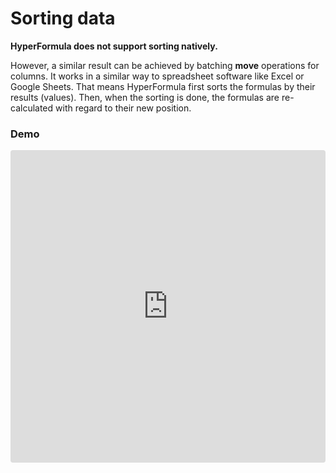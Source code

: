 # Sorting data

**HyperFormula does not support sorting natively.** 

However, a similar result can be achieved by batching **move** operations for columns. It works in a similar way to spreadsheet software like Excel or Google Sheets. That means HyperFormula first sorts the formulas by their results \(values\). Then, when the sorting is done, the formulas are re-calculated with regard to their new position.

### Demo

<iframe
   src="https://codesandbox.io/s/hyperformula-sorting-data-lsz3c?file=/index.html?autoresize=1&fontsize=14&hidenavigation=1&theme=dark&view=preview"
   style="width:100%; height:500px; border:0; border-radius: 4px; overflow:hidden;"
   title="handsontable/hyperformula-demos: basic-usage"
   allow="accelerometer; ambient-light-sensor; camera; encrypted-media; geolocation; gyroscope; hid; microphone; midi; payment; usb; vr; xr-spatial-tracking"
   sandbox="allow-autoplay allow-forms allow-modals allow-popups allow-presentation allow-same-origin allow-scripts"
/>

<iframe
   src="https://codesandbox.io/s/hyperformula-sorting-with-move-operation-yl0tm?autoresize=1&fontsize=14&hidenavigation=1&theme=dark&view=preview"
   style="width:100%; height:500px; border:0; border-radius: 4px; overflow:hidden;"
   title="handsontable/hyperformula-demos: basic-usage"
   allow="accelerometer; ambient-light-sensor; camera; encrypted-media; geolocation; gyroscope; hid; microphone; midi; payment; usb; vr; xr-spatial-tracking"
   sandbox="allow-autoplay allow-forms allow-modals allow-popups allow-presentation allow-same-origin allow-scripts"
/>

